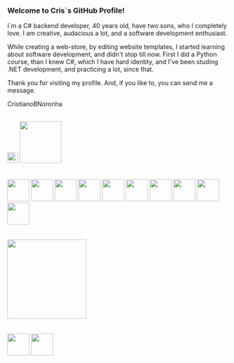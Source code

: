 ### Welcome to Cris`s GitHub Profile!

I`m a C# backend developer, 40 years old, have two sons, who I completely love. I am creative, audacious a lot, and a software development enthusiast.

While creating a web-store, by editing website templates, I started learning about software development, and didn't stop till now. First I did a Python course, than I knew C#, which I have hard identity, and I've been studing .NET development, and practicing a lot, since that.

Thank you for visiting my profile. And, if you like to, you can send me a message.

CristianoBNoronha
</br></br>
<div>
  <a>
    <href = "mailto:cris_nor@hotmail.com"><img src="https://img.shields.io/badge/email-hotmail-green" height="24" target="_blank">
    <href="https://www.linkedin.com/in/cristiano-bauschert-noronha" target="_blank"><img src="https://img.shields.io/badge/-LinkedIn-%230077B5?style=for-the-badge&logo=linkedin&logoColor=white" width="95" target="_blank">   
  </a>
</div>
</br></br>
<div>
  <a>
    <img src="https://cdn.jsdelivr.net/gh/devicons/devicon/icons/csharp/csharp-original.svg" width="50" height="50" />
    <img src="https://cdn.jsdelivr.net/gh/devicons/devicon/icons/dot-net/dot-net-plain-wordmark.svg" width="50" height="50" />
    <img src="https://cdn.jsdelivr.net/gh/devicons/devicon/icons/microsoftsqlserver/microsoftsqlserver-plain-wordmark.svg" width="50" height="50" />                    
    <img src="https://cdn.jsdelivr.net/gh/devicons/devicon/icons/git/git-original.svg" width="50" height="50" />          
    <img src="https://cdn.jsdelivr.net/gh/devicons/devicon/icons/html5/html5-plain-wordmark.svg" width="50" height="50" />
    <img src="https://cdn.jsdelivr.net/gh/devicons/devicon/icons/docker/docker-original-wordmark.svg" width="50" height="50" />
    <img src="https://cdn.jsdelivr.net/gh/devicons/devicon/icons/github/github-original-wordmark.svg" width="50" height="50" />
    <img src="https://cdn.jsdelivr.net/gh/devicons/devicon/icons/nuget/nuget-original-wordmark.svg" width="50" height="50" />                  
    <img src="https://cdn.jsdelivr.net/gh/devicons/devicon/icons/azure/azure-original-wordmark.svg" width="50" height="50" />                   
    <img src="https://cdn.jsdelivr.net/gh/devicons/devicon/icons/python/python-original-wordmark.svg" width="50" height="50" />
  </a>
</div>
</br></br>
 <div>
  <a href="https://github.com/CristianoBNoronha">  
  <img height="180em" src="https://github-readme-stats.vercel.app/api/top-langs/?username=CristianoBNoronha&layout=compact&langs_count=7&theme=tokyonight"/>
</div>
</br></br>
<div>
    <a>
      <img src="https://cdn.jsdelivr.net/gh/devicons/devicon/icons/jetbrains/jetbrains-original.svg" width="50" height="50" />
      <img src="https://cdn.jsdelivr.net/gh/devicons/devicon/icons/visualstudio/visualstudio-plain.svg" width="50" height="50" />
    </a>    
          
